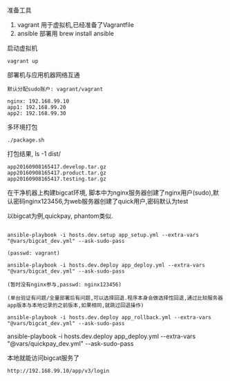 
准备工具

1. vagrant 用于虚拟机,已经准备了Vagrantfile
2. ansible 部署用 brew install ansible

启动虚拟机

```
vagrant up

```

部署机与应用机器网络互通

```
默认分配sudo账户: vagrant/vagrant

nginx: 192.168.99.10
app1: 192.168.99.20
app2: 192.168.99.30

```


多环境打包

```
./package.sh

```

打包结果, ls -1 dist/
```
app20160908165417.develop.tar.gz
app20160908165417.product.tar.gz
app20160908165417.testing.tar.gz

```

在干净机器上构建bigcat环境, 脚本中为nginx服务器创建了nginx用户(sudo),默认密码nginx123456,为web服务器创建了quick用户,密码默认为test

以bigcat为例,quickpay, phantom类似.

```

ansible-playbook -i hosts.dev.setup app_setup.yml --extra-vars "@vars/bigcat_dev.yml" --ask-sudo-pass

(passwd: vagrant)

ansible-playbook -i hosts.dev.deploy app_deploy.yml --extra-vars "@vars/bigcat_dev.yml" --ask-sudo-pass

(暂时没有nginx参与,passwd: nginx123456)

(单台验证有问题/全量部署后有问题,可以选择回退.程序本身会做选择性回退,通过比较服务器app版本与本地记录的之前版本,如果相同,就跳过回退操作)

ansible-playbook -i hosts.dev.deploy app_rollback.yml --extra-vars "@vars/bigcat_dev.yml" --ask-sudo-pass
```

ansible-playbook -i hosts.dev.deploy app_deploy.yml --extra-vars "@vars/quickpay_dev.yml" --ask-sudo-pass

本地就能访问bigcat服务了

```
http://192.168.99.10/app/v3/login
```
